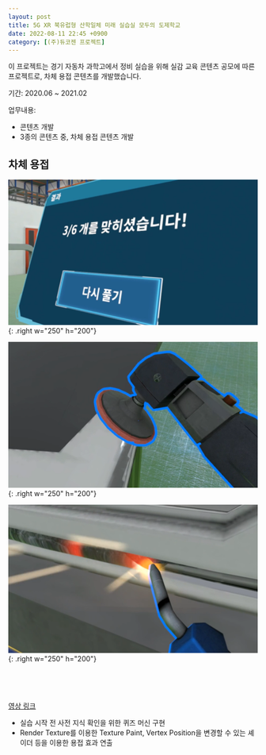 ```yaml
---
layout: post
title: 5G XR 북유럽형 산학일체 미래 실습실 모두의 도제학교
date: 2022-08-11 22:45 +0900
category: [(주)듀코젠 프로젝트]
---
```


이 프로젝트는 경기 자동차 과학고에서 정비 실습을 위해 실감 교육 콘텐츠 공모에 따른 프로젝트로, 차체 용접 콘텐츠를 개발했습니다.

기간: 2020.06 ~ 2021.02

업무내용:

- 콘텐츠 개발
- 3종의 콘텐츠 중, 차체 용접 콘텐츠 개발

   

## 차체 용접

![](/assets/CarImages/Car1.png){: .right w="250" h="200"}   

![](/assets/CarImages/Car2.png){: .right w="250" h="200"}  

![](/assets/CarImages/Car3.png){: .right w="250" h="200"}  

    

  



[영상 링크](https://vimeo.com/506034022/6b6225c5c1)

- 실습 시작 전 사전 지식 확인을 위한 퀴즈 머신 구현
- Render Texture를 이용한 Texture Paint, Vertex Position을 변경할 수 있는 셰이더 등을 이용한 용접 효과 연출